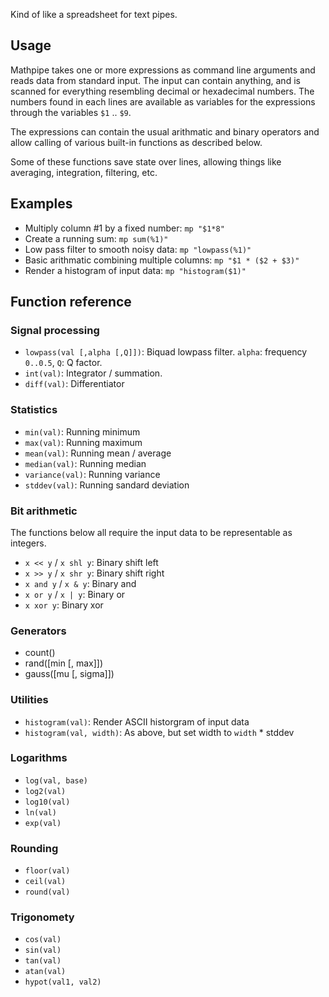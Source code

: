 
Kind of like a spreadsheet for text pipes.

## Usage

Mathpipe takes one or more expressions as command line arguments and reads data
from standard input. The input can contain anything, and is scanned for
everything resembling decimal or hexadecimal numbers. The numbers found in each
lines are available as variables for the expressions through the variables `$1`
.. `$9`.

The expressions can contain the usual arithmatic and binary operators and allow
calling of various built-in functions as described below.

Some of these functions save state over lines, allowing things like
averaging, integration, filtering, etc.

## Examples

- Multiply column #1 by a fixed number: `mp "$1*8"`
- Create a running sum: `mp sum(%1)"`
- Low pass filter to smooth noisy data: `mp "lowpass(%1)"`
- Basic arithmatic combining multiple columns: `mp "$1 * ($2 + $3)"`
- Render a histogram of input data: `mp "histogram($1)"`

## Function reference

### Signal processing

- `lowpass(val [,alpha [,Q]])`: Biquad lowpass filter. `alpha`: frequency `0..0.5`, `Q`: Q factor.
- `int(val)`: Integrator / summation.
- `diff(val)`: Differentiator

### Statistics

- `min(val)`: Running minimum
- `max(val)`: Running maximum
- `mean(val)`: Running mean / average
- `median(val)`: Running median
- `variance(val)`: Running variance
- `stddev(val)`: Running sandard deviation

### Bit arithmetic

The functions below all require the input data to be representable
as integers.

- `x << y` / `x shl y`: Binary shift left
- `x >> y` / `x shr y`: Binary shift right
- `x and y` / `x & y`: Binary and
- `x or y` / `x | y`: Binary or
- `x xor y`: Binary xor

### Generators

- count()
- rand([min [, max]])
- gauss([mu [, sigma]])

### Utilities

- `histogram(val)`: Render ASCII historgram of input data
- `histogram(val, width)`: As above, but set width to `width` * stddev

### Logarithms

- `log(val, base)`
- `log2(val)`
- `log10(val)`
- `ln(val)`
- `exp(val)`

### Rounding

- `floor(val)`
- `ceil(val)`
- `round(val)`

### Trigonomety

- `cos(val)`
- `sin(val)`
- `tan(val)`
- `atan(val)`
- `hypot(val1, val2)`

